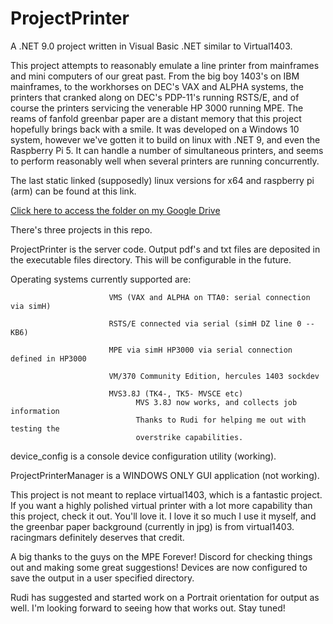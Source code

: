# ProjectPrinter

A .NET 9.0 project written in Visual Basic .NET similar to Virtual1403.

This project attempts to reasonably emulate a line printer from mainframes and mini computers
of our great past.  From the big boy 1403's on IBM mainframes, to the workhorses on DEC's
VAX and ALPHA systems, the printers that cranked along on DEC's PDP-11's running RSTS/E,
and of course the printers servicing the venerable HP 3000 running MPE.  The reams of
fanfold greenbar paper are a distant memory that this project hopefully brings back with
a smile.  It was developed on a Windows 10 system, however we've gotten it to build on
linux with .NET 9, and even the Raspberry Pi 5.  It can handle a number of simultaneous 
printers, and seems to perform reasonably well when several printers are running concurrently.

The last static linked (supposedly) linux versions for x64 and raspberry pi (arm)
can be found at this link.

[Click here to access the folder on my Google Drive](https://drive.google.com/drive/folders/1-aCWr1JMhf7zmtW9EJ3QdICv3WfYTBh0?usp=sharing)


There's three projects in this repo.  

ProjectPrinter is the server code.  Output pdf's and txt files are deposited in the
executable files directory.  This will be configurable in the future.

  Operating systems currently supported are:
                          
                          VMS (VAX and ALPHA on TTA0: serial connection via simH)
  
                          RSTS/E connected via serial (simH DZ line 0 -- KB6)

                          MPE via simH HP3000 via serial connection defined in HP3000

                          VM/370 Community Edition, hercules 1403 sockdev

                          MVS3.8J (TK4-, TK5- MVSCE etc)
                                MVS 3.8J now works, and collects job information
                                Thanks to Rudi for helping me out with testing the
                                overstrike capabilities.

device_config is a console device configuration utility (working).

ProjectPrinterManager is a WINDOWS ONLY GUI application (not working).

This project is not meant to replace virtual1403, which is a fantastic project.  If you want a highly 
polished virtual printer with a lot more capability than this project, check it out.  You'll love it.  I love it
so much I use it myself, and the greenbar paper background (currently in jpg) is from virtual1403.
racingmars definitely deserves that credit.  

A big thanks to the guys on the MPE Forever! Discord for checking things out and making some great suggestions!
Devices are now configured to save the output in a user specified directory.

Rudi has suggested and started work on a Portrait orientation for output as well.  I'm looking forward to seeing how that works out.  Stay tuned!

